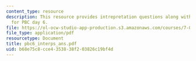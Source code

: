 ```yaml
---
content_type: resource
description: This resource provides intrepretation questions along with their answers
  for PBC day 6.
file: https://ol-ocw-studio-app-production.s3.amazonaws.com/courses/7-02-experimental-biology-communication-spring-2005/b68e75c8cce4353838f203826c19bf4d_pbc6_interps_ans.pdf
file_type: application/pdf
resourcetype: Document
title: pbc6_interps_ans.pdf
uid: b68e75c8-cce4-3538-38f2-03826c19bf4d
---
```

